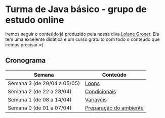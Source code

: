 # Turma de Java básico - grupo de estudo online

Iremos seguir o conteúdo já produzido pela nossa diva [Loiane Groner](https://loiane.com/). Ela tem uma excelente didática e um curso gratuito com todo o conteúdo que iremos precisar =). 


## Cronograma

| Semana | Conteúdo |
| --- | --- |
| Semana 3 (de 29/04 a 05/05) | [Loops](semana_3/index.md) |
| Semana 2 (de 22 a 28/04) | [Condicionais](semana_2/index.md) |
| Semana 1 (de 08 a 14/04) | [Variáveis](semana_1/index.md) |
| Semana 0 (de 01 a 07/04) | [Preparação do ambiente](semana_0/index.md) |
